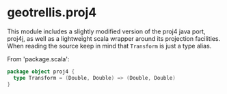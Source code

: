 # geotrellis.proj4

This module includes a slightly modified version of the proj4
java port, proj4j, as well as a lightweight scala wrapper around
its projection facilities. When reading the source keep in mind
that `Transform` is just a type alias.  

From 'package.scala':

```scala
package object proj4 {
  type Transform = (Double, Double) => (Double, Double)
}
```

